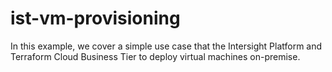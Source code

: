 # ist-vm-provisioning
In this example, we cover a simple use case that the Intersight Platform and Terraform Cloud Business Tier to deploy virtual machines on-premise.
